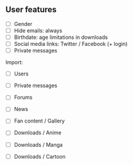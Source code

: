 User features
-------------

 - [ ] Gender
 - [ ] Hide emails: always
 - [ ] Birthdate: age limitations in downloads
 - [ ] Social media links: Twitter / Facebook (+ login)
 - [ ] Private messages

Import:
 - [ ] Users
 - [ ] Private messages
 - [ ] Forums
 - [ ] News
 - [ ] Fan content / Gallery
 - [ ] Downloads / Anime
 - [ ] Downloads / Manga
 - [ ] Downloads / Cartoon



